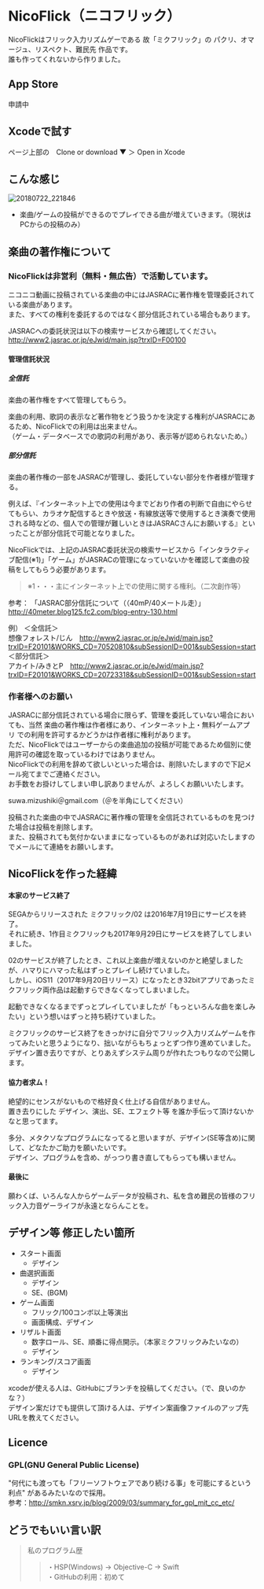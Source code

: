 # NicoFlick（ニコフリック）
NicoFlickはフリック入力リズムゲーである 故「ミクフリック」の パクリ、オマージュ、リスペクト、難民先 作品です。  
誰も作ってくれないから作りました。

## App Store
申請中

## Xcodeで試す
ページ上部の　Clone or download ▼ ＞ Open in Xcode

## こんな感じ
![20180722_221846](https://user-images.githubusercontent.com/33353602/43046890-8c6b87d0-8e0a-11e8-80b2-122ad39c145d.GIF)
- 楽曲/ゲームの投稿ができるのでプレイできる曲が増えていきます。（現状はPCからの投稿のみ）

## 楽曲の著作権について
### NicoFlickは非営利（無料・無広告）で活動しています。

ニコニコ動画に投稿されている楽曲の中にはJASRACに著作権を管理委託されている楽曲があります。  
また、すべての権利を委託するのではなく部分信託されている場合もあります。

JASRACへの委託状況は以下の検索サービスから確認してください。  
http://www2.jasrac.or.jp/eJwid/main.jsp?trxID=F00100

#### 管理信託状況
##### 全信託
楽曲の著作権をすべて管理してもらう。

楽曲の利用、歌詞の表示など著作物をどう扱うかを決定する権利がJASRACにあるため、NicoFlickでの利用は出来ません。  
（ゲーム・データベースでの歌詞の利用があり、表示等が認められないため。）

##### 部分信託
楽曲の著作権の一部をJASRACが管理し、委託していない部分を作者様が管理する。

例えば、『インターネット上での使用は今までどおり作者の判断で自由にやらせてもらい、カラオケ配信するときや放送・有線放送等で使用するとき演奏で使用される時などの、個人での管理が難しいときはJASRACさんにお願いする』といったことが部分信託で可能となりました。

NicoFlickでは、上記のJASRAC委託状況の検索サービスから「インタラクティブ配信(※1)」「ゲーム」がJASRACの管理になっていないかを確認して楽曲の投稿をしてもらう必要があります。

>※1・・・主にインターネット上での使用に関する権利。（二次創作等）

参考： 「JASRAC部分信託について（（40mP/40メートル走）」　http://40meter.blog125.fc2.com/blog-entry-130.html

例）
＜全信託＞  
想像フォレスト/じん　http://www2.jasrac.or.jp/eJwid/main.jsp?trxID=F20101&WORKS_CD=70520810&subSessionID=001&subSession=start  
＜部分信託＞  
アカイト/みきとP　http://www2.jasrac.or.jp/eJwid/main.jsp?trxID=F20101&WORKS_CD=20723318&subSessionID=001&subSession=start

### 作者様へのお願い
JASRACに部分信託されている場合に限らず、管理を委託していない場合においても、当然 楽曲の著作権は作者様にあり、インターネット上・無料ゲームアプリ での利用を許可するかどうかは作者様に権利があります。  
ただ、NicoFlickではユーザーからの楽曲追加の投稿が可能であるため個別に使用許可の確認を取っているわけではありません。  
NicoFlickでの利用を辞めて欲しいといった場合は、削除いたしますので下記メール宛てまでご連絡ください。  
お手数をお掛けしてしまい申し訳ありませんが、よろしくお願いいたします。

suwa.mizushiki＠gmail.com（＠を半角にしてください）

投稿された楽曲の中でJASRACに著作権の管理を全信託されているものを見つけた場合は投稿を削除します。  
また、投稿されても気付かないままになっているものがあれば対応いたしますのでメールにて連絡をお願いします。


## NicoFlickを作った経緯
#### 本家のサービス終了
SEGAからリリースされた ミクフリック/02 は2016年7月19日にサービスを終了。  
それに続き、1作目ミクフリックも2017年9月29日にサービスを終了してしまいました。

02のサービスが終了したとき、これ以上楽曲が増えないのかと絶望しましたが、ハマりにハマった私はずっとプレイし続けていました。  
しかし、iOS11（2017年9月20日リリース）になったとき32bitアプリであったミクフリック両作品は起動すらできなくなってしまいました。

起動できなくなるまでずっとプレイしていましたが「もっといろんな曲を楽しみたい」という想いはずっと持ち続けていました。

ミクフリックのサービス終了をきっかけに自分でフリック入力リズムゲームを作ってみたいと思うようになり、拙いながらもちょっとずつ作り進めていました。  
デザイン置き去りですが、とりあえずシステム周りが作れたつもりなので公開します。

#### 協力者求ム！
絶望的にセンスがないもので格好良く仕上げる自信がありません。  
置き去りにした デザイン、演出、SE、エフェクト等 を誰か手伝って頂けないかなと思ってます。

多分、メタクソなプログラムになってると思いますが、デザイン(SE等含め)に関して、どなたかご助力を願いたいです。  
デザイン、プログラムを含め、がっつり書き直してもらっても構いません。

#### 最後に
願わくば、いろんな人からゲームデータが投稿され、私を含め難民の皆様のフリック入力音ゲーライフが永遠とならんことを。

## デザイン等 修正したい箇所
- スタート画面
  - デザイン
- 曲選択画面
  - デザイン
  - SE、(BGM)
- ゲーム画面
  - フリック/100コンボ以上等演出
  - 画面構成、デザイン
- リザルト画面
  - 数字ロール、SE、順番に得点開示。（本家ミクフリックみたいなの）
  - デザイン
- ランキング/スコア画面
  - デザイン

xcodeが使える人は、GitHubにブランチを投稿してください。（で、良いのかな？）  
デザイン案だけでも提供して頂ける人は、デザイン案画像ファイルのアップ先URLを教えてください。

## Licence
### GPL(GNU General Public License)
"何代にも渡っても「フリーソフトウェアであり続ける事」を可能にするという利点" があるみたいなので採用。  
参考：http://smkn.xsrv.jp/blog/2009/03/summary_for_gpl_mit_cc_etc/

## どうでもいい言い訳
>私のプログラム歴
>>・HSP(Windows) → Objective-C → Swift  
>>・GitHubの利用：初めて
